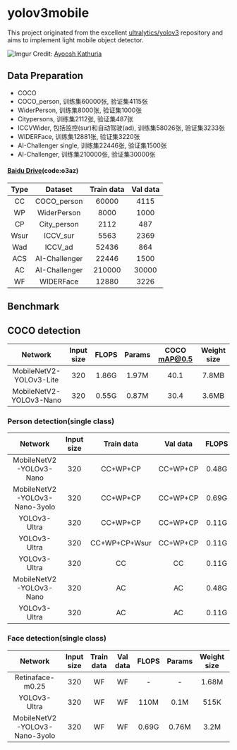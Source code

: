 # yolov3mobile

This project originated from the excellent [ultralytics/yolov3](https://github.com/ultralytics/yolov3) repository and aims to implement light mobile object detector.

![Imgur](https://raw.githubusercontent.com/sthanhng/yoloface/master/assets/yolo-architecture.png)
Credit: [Ayoosh Kathuria](https://towardsdatascience.com/yolo-v3-object-detection-53fb7d3bfe6b)

## Data Preparation

- COCO
- COCO_person, 训练集60000张, 验证集4115张
- WiderPerson, 训练集8000张, 验证集1000张
- Citypersons, 训练集2112张, 验证集487张
- ICCVWider, 包括监控(sur)和自动驾驶(ad), 训练集58026张, 验证集3233张
- WIDERFace, 训练集12881张, 验证集3220张
- AI-Challenger single, 训练集22446张, 验证集1500张
- AI-Challenger, 训练集210000张, 验证集30000张

#### [**Baidu Drive**](https://pan.baidu.com/s/1rUrWS-auaMn4sBfDf_naSw)(code:o3az)

| Type | Dataset | Train data | Val data |
|:---:|:---:|:---:|:---:|
| CC | COCO_person | 60000 | 4115 |
| WP | WiderPerson | 8000  | 1000 |
| CP | City_person | 2112 | 487 |
| Wsur | ICCV_sur | 5563 | 2369 |
| Wad | ICCV_ad | 52436 | 864 |
| ACS | AI-Challenger | 22446 | 1500 |
| AC | AI-Challenger | 210000 | 30000 |
| WF | WIDERFace | 12880 | 3226 |

## Benchmark

## COCO detection

| Network | Input size | FLOPS | Params | COCO mAP@0.5 | Weight size |
|:---:|:---:|:---:|:---:|:---:|:---:|
| MobileNetV2-YOLOv3-Lite | 320 | 1.86G | 1.97M | 40.1 | 7.8MB |
| MobileNetV2-YOLOv3-Nano | 320 | 0.55G | 0.87M | 30.4 | 3.6MB |

### Person detection(single class)

| Network | Input size | Train data | Val data | FLOPS | Params | mAP@0.5 | Weight size |
|:---:|:---:|:---:|:---:|:---:|:---:|:---:|:---:|
| MobileNetV2-YOLOv3-Nano | 320 | CC+WP+CP | CC+WP+CP | 0.48G | 0.71M | 50.3 | 2.9M |
| MobileNetV2-YOLOv3-Nano-3yolo | 320 | CC+WP+CP | CC+WP+CP | 0.69G | 0.76M | 56.3 | 3.2M |
| YOLOv3-Ultra | 320 | CC+WP+CP | CC+WP+CP | 0.11G | 0.1M | 46.1 |515K |
| YOLOv3-Ultra | 320 | CC+WP+CP+Wsur | CC+WP+CP | 0.11G | 0.1M | 45.4 |515K |
| YOLOv3-Ultra | 320 | CC | CC | 0.11G | 0.1M | 48.1 |515K |
| MobileNetV2-YOLOv3-Nano | 320 | AC | AC | 0.48G | 0.71M | 57.0 | 2.9M |
| YOLOv3-Ultra | 320 | AC | AC | 0.11G | 0.1M | 44.5 | 515K |

### Face detection(single class)

| Network | Input size | Train data | Val data | FLOPS | Params | Weight size | mAP@0.5 | Weight size | Easy | Medium | Hard |
|:---:|:---:|:---:|:---:|:---:|:---:|:---:|:---:|:---:|:---:|:---:|:---:|
| Retinaface-m0.25 | 320 | WF | WF | - | - | 1.68M | - | 1.68M | 74.5 | 55.3 | 23.2 |
| YOLOv3-Ultra | 320 | WF | WF | 110M | 0.1M | 515K | 35.8 | 516K | 75.507 | 71.034 | 43.083 |
| MobileNetV2-YOLOv3-Nano-3yolo | 320 | WF | WF | 0.69G | 0.76M | 3.2M | 39.2 | 3.2M | 83.464 | 79.303 | 47.205 |
